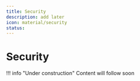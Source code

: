 ```yaml
---
title: Security
description: add later
icon: material/security
status:
---
```


# Security

!!! info "Under construction"
    Content will follow soon